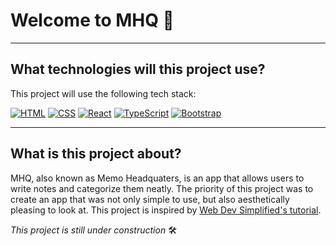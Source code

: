 # Welcome to MHQ 📓

------

## What technologies will this project use?

This project will use the following tech stack:

<a href="#"><img alt="HTML" src="https://img.shields.io/badge/HTML-E34F26.svg?logo=html5&logoColor=white"></a>
<a href="#"><img alt="CSS" src="https://img.shields.io/badge/CSS-1572B6.svg?logo=css3&logoColor=white"></a>
<a href="#"><img alt="React" src="https://img.shields.io/badge/React-20232a.svg?logo=react&logoColor=%2361DAFB"></a>
<a href="#"><img alt="TypeScript" src="https://img.shields.io/badge/TypeScript-007ACC.svg?logo=typescript&logoColor=white"></a> 
<a href="#"><img alt="Bootstrap" src="https://img.shields.io/badge/Bootstrap-%23563D7C?style=for-the-badge&logo=bootstrap&logoColor=white"></a>

------

## What is this project about?

MHQ, also known as Memo Headquaters, is an app that allows users to write notes and categorize them neatly. The priority of this project was to create an app that was not only simple to use, but also aesthetically pleasing to look at. This project is inspired by [Web Dev Simplified's tutorial](https://www.youtube.com/watch?v=j898RGRw0b4).

_*This project is still under construction*_ 🛠
